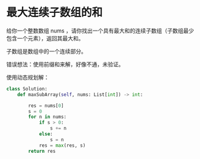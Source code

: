# 最大连续子数组的和

给你一个整数数组 nums ，请你找出一个具有最大和的连续子数组（子数组最少包含一个元素），返回其最大和。

子数组是数组中的一个连续部分。

错误想法：使用前缀和来解，好像不通，未验证。

使用动态规划解：

````py
class Solution:
    def maxSubArray(self, nums: List[int]) -> int:

        res = nums[0]
        s = 0
        for n in nums:
            if s > 0:
                s += n
            else:
                s = n
            res = max(res, s)
        return res
````